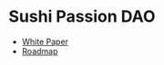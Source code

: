 # Sushi Passion DAO

- [White Paper](https://github.com/sushi-passion-dao/white-paper/blob/main/white-paper.md)
- [Roadmap](https://github.com/sushi-passion-dao/white-paper/blob/main/roadmap.md)

